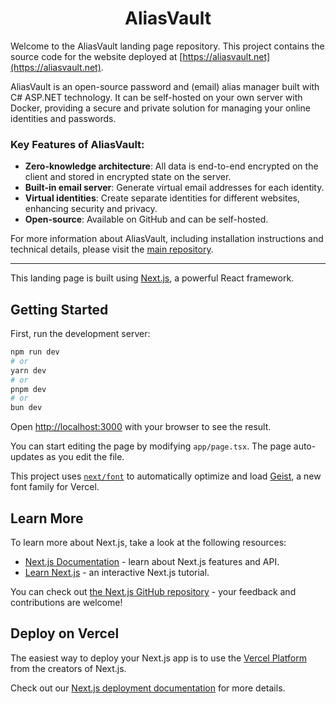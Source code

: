<div align="center">

<h1>AliasVault</h1>

</div>

Welcome to the AliasVault landing page repository. This project contains the source code for the website deployed at [https://aliasvault.net](https://aliasvault.net).

AliasVault is an open-source password and (email) alias manager built with C# ASP.NET technology. It can be self-hosted on your own server with Docker, providing a secure and private solution for managing your online identities and passwords.

### Key Features of AliasVault:
- **Zero-knowledge architecture**: All data is end-to-end encrypted on the client and stored in encrypted state on the server.
- **Built-in email server**: Generate virtual email addresses for each identity.
- **Virtual identities**: Create separate identities for different websites, enhancing security and privacy.
- **Open-source**: Available on GitHub and can be self-hosted.

For more information about AliasVault, including installation instructions and technical details, please visit the [main repository](https://github.com/lanedirt/AliasVault).

---

This landing page is built using [Next.js](https://nextjs.org), a powerful React framework.


## Getting Started

First, run the development server:

```bash
npm run dev
# or
yarn dev
# or
pnpm dev
# or
bun dev
```

Open [http://localhost:3000](http://localhost:3000) with your browser to see the result.

You can start editing the page by modifying `app/page.tsx`. The page auto-updates as you edit the file.

This project uses [`next/font`](https://nextjs.org/docs/app/building-your-application/optimizing/fonts) to automatically optimize and load [Geist](https://vercel.com/font), a new font family for Vercel.

## Learn More

To learn more about Next.js, take a look at the following resources:

- [Next.js Documentation](https://nextjs.org/docs) - learn about Next.js features and API.
- [Learn Next.js](https://nextjs.org/learn) - an interactive Next.js tutorial.

You can check out [the Next.js GitHub repository](https://github.com/vercel/next.js) - your feedback and contributions are welcome!

## Deploy on Vercel

The easiest way to deploy your Next.js app is to use the [Vercel Platform](https://vercel.com/new?utm_medium=default-template&filter=next.js&utm_source=create-next-app&utm_campaign=create-next-app-readme) from the creators of Next.js.

Check out our [Next.js deployment documentation](https://nextjs.org/docs/app/building-your-application/deploying) for more details.
